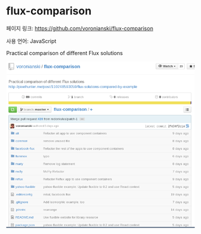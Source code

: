 # flux-comparison

페이지 링크: https://github.com/voronianski/flux-comparison

사용 언어: JavaScript

Practical comparison of different Flux solutions

![이미지1](img/002-17.png)
